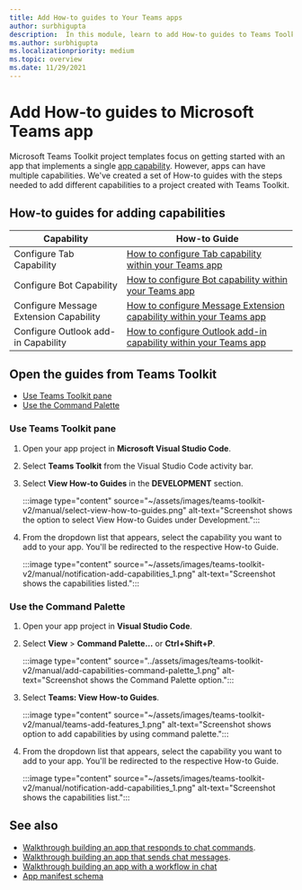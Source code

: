 ```yaml
---
title: Add How-to guides to Your Teams apps
author: surbhigupta
description:  In this module, learn to add How-to guides to Teams Toolkit.
ms.author: surbhigupta
ms.localizationpriority: medium
ms.topic: overview
ms.date: 11/29/2021
---
```


# Add How-to guides to Microsoft Teams app

Microsoft Teams Toolkit project templates focus on getting started with an app that implements a single [app capability](~/concepts/design/app-structure.md). However, apps can have multiple capabilities. We've created a set of How-to guides with the steps needed to add different capabilities to a project created with Teams Toolkit.

## How-to guides for adding capabilities

|**Capability** | **How-to Guide** |
|----------|----------|
| Configure Tab Capability | [How to configure Tab capability within your Teams app](configure-tab-capability.md) |
| Configure Bot Capability | [How to configure Bot capability within your Teams app](https://github.com/OfficeDev/TeamsFx/wiki/How-to-configure-Bot-capability-within-your-Teams-app) |
| Configure Message Extension Capability | [How to configure Message Extension capability within your Teams app](https://github.com/OfficeDev/TeamsFx/wiki/How-to-configure-Message-Extension-capability-within-your-Teams-app) |
| Configure Outlook add-in Capability | [How to configure Outlook add-in capability within your Teams app](https://github.com/OfficeDev/TeamsFx/wiki/Configure-Outlook-Add-in-capability-within-your-Teams-app) |

## Open the guides from Teams Toolkit

* [Use Teams Toolkit pane](#use-teams-toolkit-pane)
* [Use the Command Palette](#use-the-command-palette)

### Use Teams Toolkit pane

   1. Open your app project in **Microsoft Visual Studio Code**.
   1. Select **Teams Toolkit** from the Visual Studio Code activity bar.
   1. Select **View How-to Guides** in the **DEVELOPMENT** section.

       :::image type="content" source="~/assets/images/teams-toolkit-v2/manual/select-view-how-to-guides.png" alt-text="Screenshot shows the option to select View How-to Guides under Development.":::

   1. From the dropdown list that appears, select the capability you want to add to your app. You'll be redirected to the respective How-to Guide.

       :::image type="content" source="~/assets/images/teams-toolkit-v2/manual/notification-add-capabilities_1.png" alt-text="Screenshot shows the capabilities listed.":::

### Use the Command Palette

   1. Open your app project in **Visual Studio Code**.

   1. Select **View** > **Command Palette...** or **Ctrl+Shift+P**.

      :::image type="content" source="../assets/images/teams-toolkit-v2/manual/add-capabilities-command-palette_1.png" alt-text="Screenshot shows the Command Palette option.":::

   1. Select **Teams: View How-to Guides**.

      :::image type="content" source="~/assets/images/teams-toolkit-v2/manual/teams-add-features_1.png" alt-text="Screenshot shows option to add capabilities by using command palette.":::

   1. From the dropdown list that appears, select the capability you want to add to your app. You'll be redirected to the respective How-to Guide.

       :::image type="content" source="~/assets/images/teams-toolkit-v2/manual/notification-add-capabilities_1.png" alt-text="Screenshot shows the capabilities list.":::

## See also

* [Walkthrough building an app that responds to chat commands](../sbs-gs-commandbot.yml).
* [Walkthrough building an app that sends chat messages](../sbs-gs-notificationbot.yml).
* [Walkthrough building an app with a workflow in chat](../sbs-gs-workflow-bot.yml)
* [App manifest schema](../resources/schema/manifest-schema.md)
